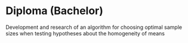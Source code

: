 # Diploma (Bachelor)
Development and research of an algorithm for choosing optimal sample sizes when testing hypotheses about the homogeneity of means
